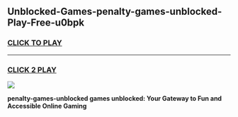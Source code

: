 
## Unblocked-Games-penalty-games-unblocked-Play-Free-u0bpk
<h3>
<a href="https://premium76.site?title=penalty-games-unblocked&ref=09A">CLICK TO PLAY</a></h3>
<hr>

<h3>
<a href="https://premium76.site?title=penalty-games-unblocked&ref=09A">CLICK 2 PLAY</a>
  
</h3>

<a href="https://premium76.site?title=penalty-games-unblocked&ref=09A"><img src="https://clearcache.store/games.png"></a>


**penalty-games-unblocked games unblocked: Your Gateway to Fun and Accessible Online Gaming**
